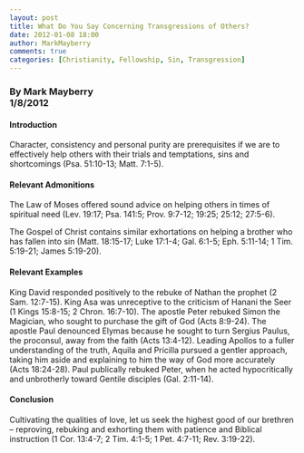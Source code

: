 ```yaml
---
layout: post
title: What Do You Say Concerning Transgressions of Others?
date: 2012-01-08 18:00
author: MarkMayberry
comments: true
categories: [Christianity, Fellowship, Sin, Transgression]
---
```

<h3><b>By Mark Mayberry     <br />1/8/2012</b></h3>  <h4>Introduction</h4>  <p>Character, consistency and personal purity are prerequisites if we are to effectively help others with their trials and temptations, sins and shortcomings (Psa. 51:10-13; Matt. 7:1-5).</p>  <h4>Relevant Admonitions</h4>  <p>The Law of Moses offered sound advice on helping others in times of spiritual need (Lev. 19:17; Psa. 141:5; Prov. 9:7-12; 19:25; 25:12; 27:5-6).</p>  <p>The Gospel of Christ contains similar exhortations on helping a brother who has fallen into sin (Matt. 18:15-17; Luke 17:1-4; Gal. 6:1-5; Eph. 5:11-14; 1 Tim. 5:19-21; James 5:19-20).</p>  <h4>Relevant Examples</h4>  <p>King David responded positively to the rebuke of Nathan the prophet (2 Sam. 12:7-15). King Asa was unreceptive to the criticism of Hanani the Seer (1 Kings 15:8-15; 2 Chron. 16:7-10). The apostle Peter rebuked Simon the Magician, who sought to purchase the gift of God (Acts 8:9-24). The apostle Paul denounced Elymas because he sought to turn Sergius Paulus, the proconsul, away from the faith (Acts 13:4-12). Leading Apollos to a fuller understanding of the truth, Aquila and Pricilla pursued a gentler approach, taking him aside and explaining to him the way of God more accurately (Acts 18:24-28). Paul publically rebuked Peter, when he acted hypocritically and unbrotherly toward Gentile disciples (Gal. 2:11-14).</p>  <h4>Conclusion</h4>  <p>Cultivating the qualities of love, let us seek the highest good of our brethren – reproving, rebuking and exhorting them with patience and Biblical instruction (1 Cor. 13:4-7; 2 Tim. 4:1-5; 1 Pet. 4:7-11; Rev. 3:19-22).</p>
